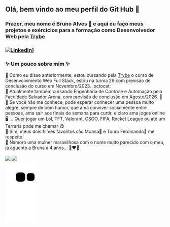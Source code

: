 ## Olá, bem vindo ao meu perfil do Git Hub :smiling_face_with_three_hearts:
### Prazer, meu nome é Bruno Alves :hugs: e aqui eu faço meus projetos e exércicios para a formação como Desenvolvedor Web pela <a href="https://www.betrybe.com/" target="_blank">Trybe</a>
### [![LinkedIn](https://img.shields.io/badge/LinkedIn-0077B5?style=for-the-badge&logo=linkedin&logoColor=white)]("https://www.linkedin.com/in/devbrunoalves/")]
### ✨ Um pouco sobre mim ✨ 
:small_blue_diamond: Como eu disse anteriormente, estou cursando pela <a href="https://www.betrybe.com/" target="_blank">Trybe</a> o curso de Desenvolvimento Web Full Stack, estou na turma 29 com previsão de conclusão do curso em Novembro/2023. :octocat: <br>
:small_blue_diamond: Atualmente também cursando Engenharia de Controle e Automação pela Faculdade Salvador Arena, com previsão de conclusão em Agosto/2026. :robot:<br>
:small_blue_diamond: Se você não me conhece, pode esperar conhecer uma pessoa muito alegre, sempre de bom humor, que ama conviver socialmente entre pessoas, ama sair aos finais de semana para curtir, e claro ama jogos online :desktop_computer: ... Quer jogar um Lol, TFT, Valorant, CSGO, FIFA, Rocket League ou até um Terraria pode me chamar :yum:
<br>
:small_blue_diamond: Sim, meus dois filmes favoritos são Moana:pig2: e Touro Ferdinando:ox: me respeite.
<br>
:small_blue_diamond: Namoro uma mulher maravilhosa com o nome muito parecido com o meu, já aguento a Bruna a 4 anos... 👩‍❤️‍👨
<br>
<br>
<img width="58%" padding="5px" margin-left="10%" src="https://github-readme-stats.vercel.app/api?username=BruBobotis&show_icons=true&theme=dracula&include_all_commits=true&count_private=true"> 
<img width="33.45%" padding="5px" margin-left="10%" src="https://github-readme-stats.vercel.app/api/top-langs/?username=BruBobotis&theme=dracula">
<br>
![Snake animation](https://github.com/BruBobotis/BruBobotis/blob/output/github-contribution-grid-snake.svg)


